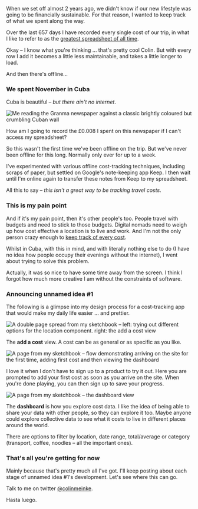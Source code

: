 When we set off almost 2 years ago, we didn't know if
our new lifestyle was going to be financially
sustainable. For that reason, I wanted to keep track of
what we spent along the way.

Over the last 657 days I have recorded every single cost of
our trip, in what I like to refer to as the [greatest
spreadsheet of all time](https://docs.google.com/spreadsheets/d/105Gj-PjuYujC-jr11yRII3QBdbLDnr1y3x_pZ4NwhiQ/edit?usp=sharing).

Okay – I know what you're thinking ... that's pretty cool
Colin. But with every row I add it becomes a little less
maintainable, and takes a little longer to load.

And then there's offline...

### We spent November in Cuba

Cuba is beautiful – *but there ain't no internet*.

![Me reading the Granma newspaper against a classic brightly
coloured but crumbling Cuban wall](/images/post/track-your-travel-costs-baracoa-granma.jpg)

How am I going to record the £0.008 I spent on this
newspaper if I can't access my spreadsheet?

So this wasn't the first time we've been offline on the trip.
But we've never been offline for this long. Normally only ever
for up to a week.

I've experimented with various offline cost-tracking
techniques, including scraps of paper, but settled on Google's
note-keeping app Keep. I then wait until I'm online again to
transfer these notes from Keep to my spreadsheet.

All this to say – *this isn't a great way to be tracking
travel costs*.

### This is my pain point

And if it's my pain point, then it's other people's too. People
travel with budgets and need to stick to those budgets.
Digital nomads need to weigh up how cost effective a location
is to live and work. And I'm not the only person crazy enough
to [keep track of every cost](http://www.neverendingfootsteps.com/2016/02/16/how-much-does-it-cost-to-travel-the-world-for-a-year-my-2015-expenses).

Whilst in Cuba, with this in mind, and with literally nothing
else to do (I have no idea how people occupy their evenings
without the internet), I went about trying to solve this
problem.

Actually, it was so nice to have some time away from the
screen. I think I forgot how much more creative I am without
the constraints of software.

### Announcing unnamed idea #1

The following is a glimpse into my design process for
a cost-tracking app that would make my daily life easier ...
and prettier.

![A double page spread from my sketchbook – left: trying out
different options for the location component. right: the add a
cost view](/images/post/track-your-travel-costs-add-a-cost.jpg)

The **add a cost** view. A cost can be as general or as
specific as you like.

![A page from my sketchbook – flow demonstrating arriving on
the site for the first time, adding first cost and then
viewing the dashboard](/images/post/track-your-travel-costs-workflow.jpg)

I love it when I don't have to sign up to a product to try
it out. Here you are prompted to add your first cost as soon
as you arrive on the site. When you're done playing, you can
then sign up to save your progress.

![A page from my sketchbook – the dashboard view](/images/post/track-your-travel-costs-dashboard.jpg)

The **dashboard** is how you explore cost data. I like the
idea of being able to share your data with other people, so
they can explore it too. Maybe anyone could explore collective
data to see what it costs to live in different places around
the world.

There are options to filter by location, date range,
total/average or category (transport, coffee, noodles – all
the important ones).

### That's all you're getting for now

Mainly because that's pretty much all I've got. I'll keep
posting about each stage of unnamed idea #1's development.
Let's see where this can go.

Talk to me on twitter
[@colinmeinke](https://twitter.com/colinmeinke).

Hasta luego.
